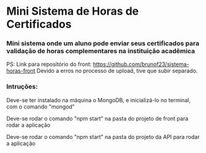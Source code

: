 # Mini Sistema de Horas de Certificados
### Mini sistema onde um aluno pode enviar seus certificados para validação de horas complementares na instituição acadêmica

PS: Link para repositório do front: <a> https://github.com/brunof23/sistema-horas-front<a> Devido a erros no processo de upload, tive que subir separado.
  
  ### Intruções:

Deve-se ter instalado na máquina o MongoDB, e inicializá-lo no terminal, com o comando "mongod"

Deve-se rodar o comando "npm start" na pasta do projeto de front para rodar a aplicação 

Deve-se rodar o comando "npm start" na pasta do projeto da API para rodar a aplicação
  
